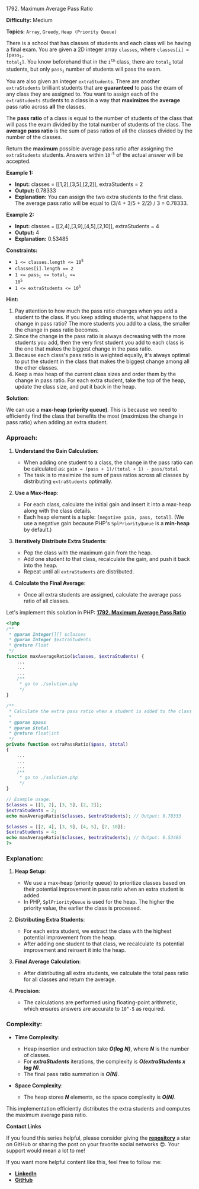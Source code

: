 1792\. Maximum Average Pass Ratio

**Difficulty:** Medium

**Topics:** `Array`, `Greedy`, `Heap (Priority Queue)`

There is a school that has classes of students and each class will be having a final exam. You are given a 2D integer array `classes`, where <code>classes[i] = [pass<sub>i</sub>, total<sub>i</sub>]</code>. You know beforehand that in the <code>i<sup>th</sup></code> class, there are <code>total<sub>i</sub></code> total students, but only <code>pass<sub>i</sub></code> number of students will pass the exam.

You are also given an integer `extraStudents`. There are another `extraStudents` brilliant students that are **guaranteed** to pass the exam of any class they are assigned to. You want to assign each of the `extraStudents` students to a class in a way that **maximizes** the **average** pass ratio across **all** the classes.

The **pass ratio** of a class is equal to the number of students of the class that will pass the exam divided by the total number of students of the class. The **average pass ratio** is the sum of pass ratios of all the classes divided by the number of the classes.

Return the **maximum** possible average pass ratio after assigning the `extraStudents` students. Answers within <code>10<sup>-5</sup></code> of the actual answer will be accepted.

**Example 1:**

- **Input:** classes = [[1,2],[3,5],[2,2]], extraStudents = 2
- **Output:** 0.78333
- **Explanation:** You can assign the two extra students to the first class. The average pass ratio will be equal to (3/4 + 3/5 + 2/2) / 3 = 0.78333.

**Example 2:**

- **Input:** classes = [[2,4],[3,9],[4,5],[2,10]], extraStudents = 4
- **Output:** 4
- **Explanation:** 0.53485



**Constraints:**

- <code>1 <= classes.length <= 10<sup>5</sup></code>
- `classes[i].length == 2`
- <code>1 <= pass<sub>i</sub> <= total<sub>i</sub> <= 10<sup>5</sup></code>
- <code>1 <= extraStudents <= 10<sup>5</sup></code>


**Hint:**
1. Pay attention to how much the pass ratio changes when you add a student to the class. If you keep adding students, what happens to the change in pass ratio? The more students you add to a class, the smaller the change in pass ratio becomes.
2. Since the change in the pass ratio is always decreasing with the more students you add, then the very first student you add to each class is the one that makes the biggest change in the pass ratio.
3. Because each class's pass ratio is weighted equally, it's always optimal to put the student in the class that makes the biggest change among all the other classes.
4. Keep a max heap of the current class sizes and order them by the change in pass ratio. For each extra student, take the top of the heap, update the class size, and put it back in the heap.


**Solution:**

We can use a **max-heap (priority queue)**. This is because we need to efficiently find the class that benefits the most (maximizes the change in pass ratio) when adding an extra student.

### Approach:

1. **Understand the Gain Calculation**:
   - When adding one student to a class, the change in the pass ratio can be calculated as:
     `gain = (pass + 1)/(total + 1) - pass/total`
   - The task is to maximize the sum of pass ratios across all classes by distributing `extraStudents` optimally.

2. **Use a Max-Heap**:
   - For each class, calculate the initial gain and insert it into a max-heap along with the class details.
   - Each heap element is a tuple: `[negative gain, pass, total]`. (We use a negative gain because PHP's `SplPriorityQueue` is a **min-heap** by default.)

3. **Iteratively Distribute Extra Students**:
   - Pop the class with the maximum gain from the heap.
   - Add one student to that class, recalculate the gain, and push it back into the heap.
   - Repeat until all `extraStudents` are distributed.

4. **Calculate the Final Average**:
   - Once all extra students are assigned, calculate the average pass ratio of all classes.

Let's implement this solution in PHP: **[1792. Maximum Average Pass Ratio](https://github.com/mah-shamim/leet-code-in-php/tree/main/algorithms/001792-maximum-average-pass-ratio/solution.php)**

```php
<?php
/**
 * @param Integer[][] $classes
 * @param Integer $extraStudents
 * @return Float
 */
function maxAverageRatio($classes, $extraStudents) {
    ...
    ...
    ...
    /**
     * go to ./solution.php
     */
}

/**
 * Calculate the extra pass ratio when a student is added to the class
 *
 * @param $pass
 * @param $total
 * @return float|int
 */
private function extraPassRatio($pass, $total)
{
    ...
    ...
    ...
    /**
     * go to ./solution.php
     */
}

// Example usage:
$classes = [[1, 2], [3, 5], [2, 2]];
$extraStudents = 2;
echo maxAverageRatio($classes, $extraStudents); // Output: 0.78333

$classes = [[2, 4], [3, 9], [4, 5], [2, 10]];
$extraStudents = 4;
echo maxAverageRatio($classes, $extraStudents); // Output: 0.53485
?>
```

### Explanation:


1. **Heap Setup**:
   - We use a max-heap (priority queue) to prioritize classes based on their potential improvement in pass ratio when an extra student is added.
   - In PHP, `SplPriorityQueue` is used for the heap. The higher the priority value, the earlier the class is processed.

2. **Distributing Extra Students**:
   - For each extra student, we extract the class with the highest potential improvement from the heap.
   - After adding one student to that class, we recalculate its potential improvement and reinsert it into the heap.

3. **Final Average Calculation**:
   - After distributing all extra students, we calculate the total pass ratio for all classes and return the average.

4. **Precision**:
   - The calculations are performed using floating-point arithmetic, which ensures answers are accurate to `10^-5` as required.

### Complexity:

- **Time Complexity**:
   - Heap insertion and extraction take _**O(log N)**_, where _**N**_ is the number of classes.
   - For _**extraStudents**_ iterations, the complexity is _**O(extraStudents x log N)**_.
   - The final pass ratio summation is _**O(N)**_.

- **Space Complexity**:
   - The heap stores _**N**_ elements, so the space complexity is _**O(N)**_.

This implementation efficiently distributes the extra students and computes the maximum average pass ratio.

**Contact Links**

If you found this series helpful, please consider giving the **[repository](https://github.com/mah-shamim/leet-code-in-php)** a star on GitHub or sharing the post on your favorite social networks 😍. Your support would mean a lot to me!

If you want more helpful content like this, feel free to follow me:

- **[LinkedIn](https://www.linkedin.com/in/arifulhaque/)**
- **[GitHub](https://github.com/mah-shamim)**

